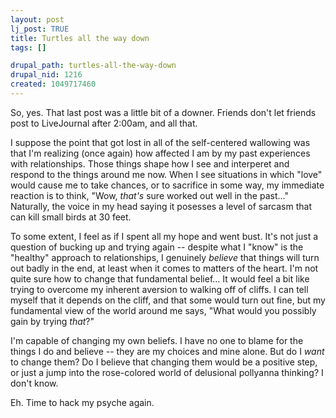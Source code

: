 ```yaml
--- 
layout: post
lj_post: TRUE
title: Turtles all the way down
tags: []

drupal_path: turtles-all-the-way-down
drupal_nid: 1216
created: 1049717460
---
```

So, yes. That last post was a little bit of a downer. Friends don't let friends post to LiveJournal after 2:00am, and all that.

I suppose the point that got lost in all of the self-centered wallowing was that I'm realizing (once again) how affected I am by my past experiences with relationships. Those things shape how I see and interperet and respond to the things around me now. When I see situations in which "love" would cause me to take chances, or to sacrifice in some way, my immediate reaction is to think, "Wow, <i>that's</i> sure worked out well in the past..." Naturally, the voice in my head saying it posesses a level of sarcasm that can kill small birds at 30 feet.

To some extent, I feel as if I spent all my hope and went bust. It's not just a question of bucking up and trying again -- despite what I "know" is the "healthy" approach to relationships, I genuinely <i>believe</i> that things will turn out badly in the end, at least when it comes to matters of the heart. I'm not quite sure how to change that fundamental belief... It would feel a bit like trying to overcome my inherent aversion to walking off of cliffs. I can tell myself that it depends on the cliff, and that some would turn out fine, but my fundamental view of the world around me says, "What would you possibly gain by trying <i>that</i>?"

I'm capable of changing my own beliefs. I have no one to blame for the things I do and believe -- they are my choices and mine alone. But do I <i>want</i> to change them? Do I believe that changing them would be a positive step, or just a jump into the rose-colored world of delusional pollyanna thinking? I don't know.

Eh. Time to hack my psyche again.
